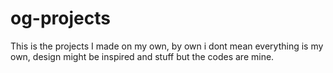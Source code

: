 # og-projects

This is the projects I made on my own, by own i dont mean everything is my own, design might be inspired and stuff but the codes are mine.
